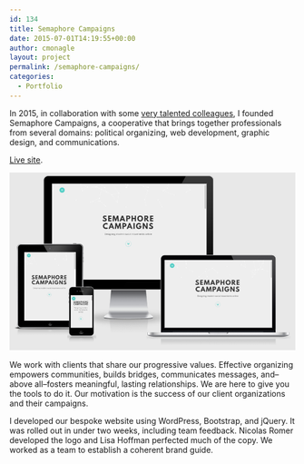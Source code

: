 ```yaml
---
id: 134
title: Semaphore Campaigns
date: 2015-07-01T14:19:55+00:00
author: cmonagle
layout: project
permalink: /semaphore-campaigns/
categories:
  - Portfolio
---
```

In 2015, in collaboration with some [very talented colleagues](http://smphr.ca/team/), I founded Semaphore Campaigns, a cooperative that brings together professionals from several domains: political organizing, web development, graphic design, and communications.

[Live site](http://smphr.ca).

![Semaphore Screencap](/assets/images/smphr.png)

We work with clients that share our progressive values. Effective organizing empowers communities, builds bridges, communicates messages, and–above all–fosters meaningful, lasting relationships. We are here to give you the tools to do it. Our motivation is the success of our client organizations and their campaigns.

I developed our bespoke website using WordPress, Bootstrap, and jQuery. It was rolled out in under two weeks, including team feedback. Nicolas Romer developed the logo and Lisa Hoffman perfected much of the copy. We worked as a team to establish a coherent brand guide.
